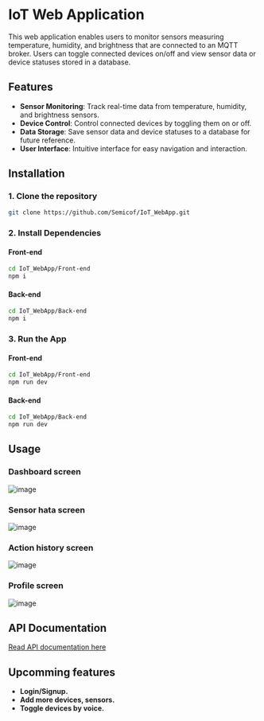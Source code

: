 # IoT Web Application

This web application enables users to monitor sensors measuring temperature, humidity, and brightness that are connected to an MQTT broker. Users can toggle connected devices on/off and view sensor data or device statuses stored in a database.

## Features

- **Sensor Monitoring**: Track real-time data from temperature, humidity, and brightness sensors.
- **Device Control**: Control connected devices by toggling them on or off.
- **Data Storage**: Save sensor data and device statuses to a database for future reference.
- **User Interface**: Intuitive interface for easy navigation and interaction. 

## Installation
### 1. Clone the repository
```bash
git clone https://github.com/Semicof/IoT_WebApp.git
```
### 2. Install Dependencies
#### Front-end
```bash
cd IoT_WebApp/Front-end
npm i
```
#### Back-end
```bash
cd IoT_WebApp/Back-end
npm i
```
### 3. Run the App

#### Front-end
```bash
cd IoT_WebApp/Front-end
npm run dev
```
#### Back-end
```bash
cd IoT_WebApp/Back-end
npm run dev
```
## Usage
### Dashboard screen
![image](https://github.com/Semicof/IoT_WebApp/assets/91484227/c8a5ee7f-1beb-447a-95f2-118b05ac3f11)
### Sensor hata screen
![image](https://github.com/Semicof/IoT_WebApp/assets/91484227/f6c13c4e-0e7b-4930-b759-0e5f0e158d13)
### Action history screen
![image](https://github.com/Semicof/IoT_WebApp/assets/91484227/502040c5-d87e-4f06-a43b-87d00fc68a60)
### Profile screen
![image](https://github.com/Semicof/IoT_WebApp/assets/91484227/dc8e7a07-5e9f-4ef9-8ca9-3d96eb6822ef)

## API Documentation
[Read API documentation here](https://documenter.getpostman.com/view/23176583/2sA358cQaK)
## Upcomming features
- **Login/Signup.**
- **Add more devices, sensors.**
- **Toggle devices by voice.**



